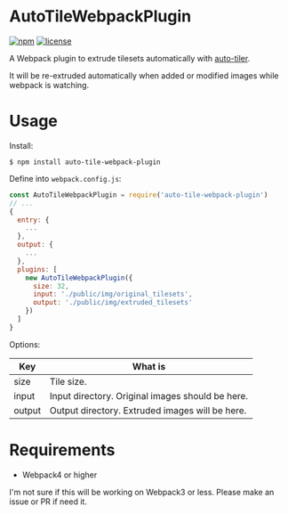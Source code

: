 
# AutoTileWebpackPlugin

[![npm](https://img.shields.io/npm/v/auto-tile-webpack-plugin.svg)](https://www.npmjs.com/package/auto-tile-webpack-plugin)
[![license](https://img.shields.io/github/license/mashape/apistatus.svg)](https://github.com/laineus/auto-tile-webpack-plugin/blob/master/LICENSE)

A Webpack plugin to extrude tilesets automatically with [auto-tiler](https://github.com/sporadic-labs/auto-tiler).

It will be re-extruded automatically when added or modified images while webpack is watching.

# Usage

Install:

```
$ npm install auto-tile-webpack-plugin
```

Define into `webpack.config.js`:

```js
const AutoTileWebpackPlugin = require('auto-tile-webpack-plugin')
// ...
{
  entry: {
    ...
  },
  output: {
    ...
  },
  plugins: [
    new AutoTileWebpackPlugin({
      size: 32,
      input: './public/img/original_tilesets',
      output: './public/img/extruded_tilesets'
    })
  ]
}
```

Options:

|Key|What is|
|---|---|
|size|Tile size.|
|input|Input directory. Original images should be here.|
|output|Output directory. Extruded images will be here.|

# Requirements

- Webpack4 or higher

I'm not sure if this will be working on Webpack3 or less.
Please make an issue or PR if need it.
